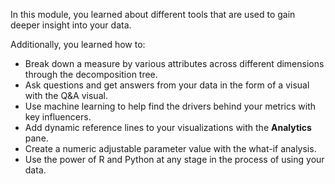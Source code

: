 In this module, you learned about different tools that are used to gain deeper insight into your data. 

Additionally, you learned how to:

- Break down a measure by various attributes across different dimensions through the decomposition tree. 
- Ask questions and get answers from your data in the form of a visual with the Q&A visual. 
- Use machine learning to help find the drivers behind your metrics with key influencers. 
- Add dynamic reference lines to your visualizations with the **Analytics** pane. 
- Create a numeric adjustable parameter value with the what-if analysis. 
- Use the power of R and Python at any stage in the process of using your data.
